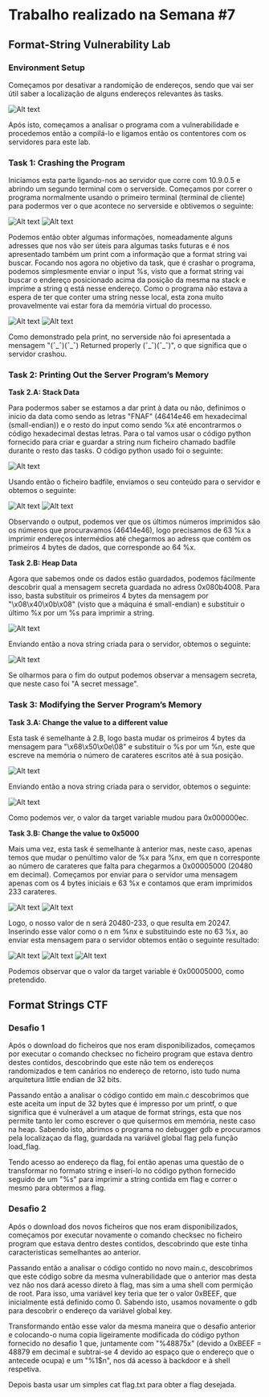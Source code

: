# Trabalho realizado na Semana #7
## Format-String Vulnerability Lab
### Environment Setup
Começamos por desativar a randomição de endereços, sendo que vai ser útil saber a localização de alguns endereços relevantes às tasks.

![Alt text](/images/i1.png)

Após isto, começamos a analisar o programa com a vulnerabilidade e procedemos então a compilá-lo e ligamos então os contentores com os servidores para este lab.
### Task 1: Crashing the Program
Iniciamos esta parte ligando-nos ao servidor que corre com 10.9.0.5 e abrindo um segundo terminal com o serverside. Começamos por correr o programa normalmente usando o primeiro terminal (terminal de cliente) para podermos ver o que acontece no serverside e obtivemos o seguinte:

![Alt text](/images/i2.png)
![Alt text](/images/i3.png)

Podemos então obter algumas informações, nomeadamente alguns adresses que nos vão ser úteis para algumas tasks futuras e é nos apresentado também um print com a informação que a format string vai buscar.
Focando nos agora no objetivo da task, que é crashar o programa, podemos simplesmente enviar o input %s, visto que a format string vai buscar o endereço posicionado acima da posição da mesma na stack e imprime a string q está nesse endereço. Como o programa não estava a espera de ter que conter uma string nesse local, esta zona muito provavelmente vai estar fora da memória virtual do processo.

![Alt text](/images/i4.png)
![Alt text](/images/i5.png)

Como demonstrado pela print, no serverside não foi apresentada a mensagem "(ˆ_ˆ)(ˆ_ˆ) Returned properly (ˆ_ˆ)(ˆ_ˆ)", o que significa que o servidor crashou.
###  Task 2: Printing Out the Server Program’s Memory
**Task 2.A: Stack Data**

Para podermos saber se estamos a dar print à data ou não, definimos o inicio da data como sendo as letras "FNAF" (46414e46 em hexadecimal (small-endian)) e o resto do input como sendo %x até encontrarmos o código hexadecimal destas letras. Para o tal vamos usar o código python fornecido para criar e guardar a string num ficheiro chamado badfile durante o resto das tasks. O código python usado foi o seguinte:

![Alt text](/images/i7.png)

Usando então o ficheiro badfile, enviamos o seu conteúdo para o servidor e obtemos o seguinte:

![Alt text](/images/i6.png)
![Alt text](/images/i8.png)

Observando o output, podemos ver que os últimos números imprimidos são os números que procuravamos (46414e46), logo precisamos de 63 %x a imprimir endereços intermédios até chegarmos ao adress que contém os primeiros 4 bytes de dados, que corresponde ao 64 %x.

**Task 2.B: Heap Data**

Agora que sabemos onde os dados estão guardados, podemos fácilmente descobrir qual a mensagem secreta guardada no adress 0x080b4008. Para isso, basta substituir os primeiros 4 bytes da mensagem por "\x08\x40\x0b\x08" (visto que a máquina é small-endian) e substituir o último %x por um %s para imprimir a string.

![Alt text](/images/i9.png)

Enviando então a nova string criada para o servidor, obtemos o seguinte:

![Alt text](/images/i10.png)

Se olharmos para o fim do output podemos observar a mensagem secreta, que neste caso foi "A secret message".
### Task 3: Modifying the Server Program’s Memory

**Task 3.A: Change the value to a different value**

Esta task é semelhante à 2.B, logo basta mudar os primeiros 4 bytes da mensagem para "\x68\x50\x0e\08" e substituir o %s por um %n, este que escreve na memória o número de carateres escritos até à sua posição.

![Alt text](/images/i11.png)

Enviando então a nova string criada para o servidor, obtemos o seguinte:

![Alt text](/images/i12.png)

Como podemos ver, o valor da target variable mudou para 0x000000ec.

**Task 3.B: Change the value to 0x5000**

Mais uma vez, esta task é semelhante à anterior mas, neste caso, apenas temos que mudar o penúltimo valor de %x para %nx, em que n corresponte ao número de carateres que falta para chegarmos a 0x00005000 (20480 em decimal). Começamos por enviar para o servidor uma mensagem apenas com os 4 bytes iniciais e 63 %x e contamos que eram imprimidos 233 carateres.

![Alt text](/images/i13.png)
![Alt text](/images/i14.png)

Logo, o nosso valor de n será 20480-233, o que resulta em 20247. Inserindo esse valor como o n em %nx e substituindo este no 63 %x, ao enviar esta mensagem para o servidor obtemos então o seguinte resultado:

![Alt text](/images/i15.png)
![Alt text](/images/i16.png)
![Alt text](/images/i17.png)

Podemos observar que o valor da target variable é 0x00005000, como pretendido.

## Format Strings CTF
### Desafio 1
Após o download do ficheiros que nos eram disponibilizados, começamos por executar o comando checksec no ficheiro program que estava dentro destes contidos, descobrindo que este não tem os endereços randomizados e tem canários no endereço de retorno, isto tudo numa arquitetura little endian de 32 bits.

Passando então a analisar o código contido em main.c descobrimos que este aceita um input de 32 bytes que é impresso por um printf, o que significa que é vulnerável a um ataque de format strings, esta que nos permite tanto ler como escrever o que quisermos em memória, neste caso na heap.
Sabendo isto, abrimos o programa no debugger gdb e procuramos pela localizaçao da flag, guardada na variável global flag pela função load_flag.

Tendo acesso ao endereço da flag, foi então apenas uma questão de o transformar no formato string e inseri-lo no código python fornecido seguido de um "%s" para imprimir a string contida em flag e correr o mesmo para obtermos a flag.

### Desafio 2
Após o download dos novos ficheiros que nos eram disponibilizados, começamos por executar novamente o comando checksec no ficheiro program que estava dentro destes contidos, descobrindo que este tinha caracteristicas semelhantes ao anterior.

Passando então a analisar o código contido no novo main.c, descobrimos que este código sobre da mesma vulnerabilidade que o anterior mas desta vez não nos dará acesso direto à flag, mas sim a uma shell com permição de root.  Para isso, uma variável key teria que ter o valor 0xBEEF, que inicialmente está definido como 0. Sabendo isto, usamos novamente o gdb para descobrir o endereço da variável global key.

Transformando então esse valor da mesma maneira que o desafio anterior e colocando-o numa copia ligeiramente modificada do código python fornecido no desafio 1 que, juntamente com "%48875x" (devido a 0xBEEF = 48879 em decimal e subtrai-se 4 devido ao espaço que o endereço que o antecede ocupa) e um "%1$n", nos dá acesso à backdoor e à shell respetiva.

Depois basta usar um simples cat flag.txt para obter a flag desejada.
